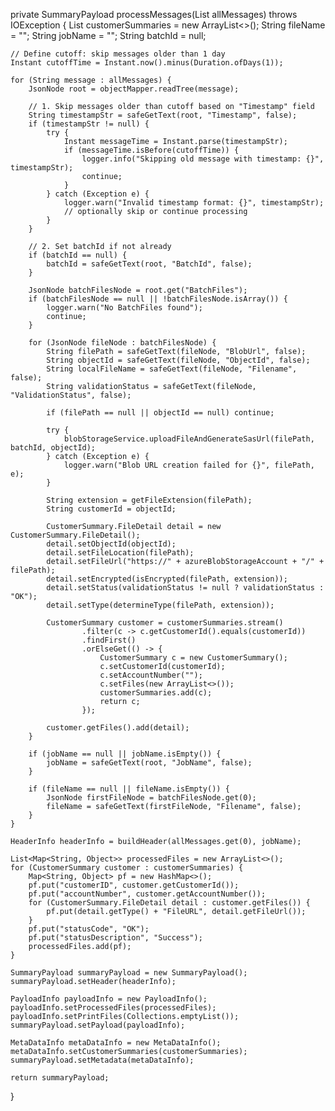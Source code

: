 private SummaryPayload processMessages(List<String> allMessages) throws IOException {
    List<CustomerSummary> customerSummaries = new ArrayList<>();
    String fileName = "";
    String jobName = "";
    String batchId = null;

    // Define cutoff: skip messages older than 1 day
    Instant cutoffTime = Instant.now().minus(Duration.ofDays(1));

    for (String message : allMessages) {
        JsonNode root = objectMapper.readTree(message);

        // 1. Skip messages older than cutoff based on "Timestamp" field
        String timestampStr = safeGetText(root, "Timestamp", false);
        if (timestampStr != null) {
            try {
                Instant messageTime = Instant.parse(timestampStr);
                if (messageTime.isBefore(cutoffTime)) {
                    logger.info("Skipping old message with timestamp: {}", timestampStr);
                    continue;
                }
            } catch (Exception e) {
                logger.warn("Invalid timestamp format: {}", timestampStr);
                // optionally skip or continue processing
            }
        }

        // 2. Set batchId if not already
        if (batchId == null) {
            batchId = safeGetText(root, "BatchId", false);
        }

        JsonNode batchFilesNode = root.get("BatchFiles");
        if (batchFilesNode == null || !batchFilesNode.isArray()) {
            logger.warn("No BatchFiles found");
            continue;
        }

        for (JsonNode fileNode : batchFilesNode) {
            String filePath = safeGetText(fileNode, "BlobUrl", false);
            String objectId = safeGetText(fileNode, "ObjectId", false);
            String localFileName = safeGetText(fileNode, "Filename", false);
            String validationStatus = safeGetText(fileNode, "ValidationStatus", false);

            if (filePath == null || objectId == null) continue;

            try {
                blobStorageService.uploadFileAndGenerateSasUrl(filePath, batchId, objectId);
            } catch (Exception e) {
                logger.warn("Blob URL creation failed for {}", filePath, e);
            }

            String extension = getFileExtension(filePath);
            String customerId = objectId;

            CustomerSummary.FileDetail detail = new CustomerSummary.FileDetail();
            detail.setObjectId(objectId);
            detail.setFileLocation(filePath);
            detail.setFileUrl("https://" + azureBlobStorageAccount + "/" + filePath);
            detail.setEncrypted(isEncrypted(filePath, extension));
            detail.setStatus(validationStatus != null ? validationStatus : "OK");
            detail.setType(determineType(filePath, extension));

            CustomerSummary customer = customerSummaries.stream()
                    .filter(c -> c.getCustomerId().equals(customerId))
                    .findFirst()
                    .orElseGet(() -> {
                        CustomerSummary c = new CustomerSummary();
                        c.setCustomerId(customerId);
                        c.setAccountNumber("");
                        c.setFiles(new ArrayList<>());
                        customerSummaries.add(c);
                        return c;
                    });

            customer.getFiles().add(detail);
        }

        if (jobName == null || jobName.isEmpty()) {
            jobName = safeGetText(root, "JobName", false);
        }

        if (fileName == null || fileName.isEmpty()) {
            JsonNode firstFileNode = batchFilesNode.get(0);
            fileName = safeGetText(firstFileNode, "Filename", false);
        }
    }

    HeaderInfo headerInfo = buildHeader(allMessages.get(0), jobName);

    List<Map<String, Object>> processedFiles = new ArrayList<>();
    for (CustomerSummary customer : customerSummaries) {
        Map<String, Object> pf = new HashMap<>();
        pf.put("customerID", customer.getCustomerId());
        pf.put("accountNumber", customer.getAccountNumber());
        for (CustomerSummary.FileDetail detail : customer.getFiles()) {
            pf.put(detail.getType() + "FileURL", detail.getFileUrl());
        }
        pf.put("statusCode", "OK");
        pf.put("statusDescription", "Success");
        processedFiles.add(pf);
    }

    SummaryPayload summaryPayload = new SummaryPayload();
    summaryPayload.setHeader(headerInfo);

    PayloadInfo payloadInfo = new PayloadInfo();
    payloadInfo.setProcessedFiles(processedFiles);
    payloadInfo.setPrintFiles(Collections.emptyList());
    summaryPayload.setPayload(payloadInfo);

    MetaDataInfo metaDataInfo = new MetaDataInfo();
    metaDataInfo.setCustomerSummaries(customerSummaries);
    summaryPayload.setMetadata(metaDataInfo);

    return summaryPayload;
}
